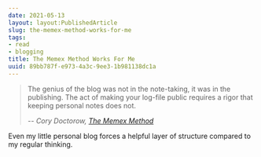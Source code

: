 ```yaml
---
date: 2021-05-13
layout: layout:PublishedArticle
slug: the-memex-method-works-for-me
tags:
- read
- blogging
title: The Memex Method Works For Me
uuid: 89bb787f-e973-4a3c-9ee3-1b981138dc1a
---
```


[The Memex Method]: https://doctorow.medium.com/the-memex-method-238c71f2fb46"

> The genius of the blog was not in the note-taking, it was in the publishing.
> The act of making your log-file public requires a rigor that keeping personal
> notes does not.
>
> -- <cite>Cory Doctorow, [The Memex Method][]</cite>

Even my little personal blog forces a helpful layer of structure compared to my
regular thinking.